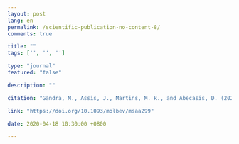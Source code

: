 ```yaml
---
layout: post
lang: en
permalink: /scientific-publication-no-content-8/
comments: true

title: ""
tags: ['', '', '']

type: "journal"
featured: "false"

description: ""

citation: "Gandra, M., Assis, J., Martins, M. R., and Abecasis, D. (2020). Reduced global genetic differentiation of exploited marine fish species. Molecular Biology and Evolution."

link: "https://doi.org/10.1093/molbev/msaa299"

date: 2020-04-18 10:30:00 +0800

---
```

